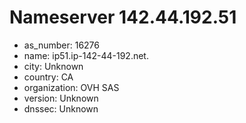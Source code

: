 # Nameserver 142.44.192.51

* as_number: 16276
* name: ip51.ip-142-44-192.net.
* city: Unknown
* country: CA
* organization: OVH SAS
* version: Unknown
* dnssec: Unknown
